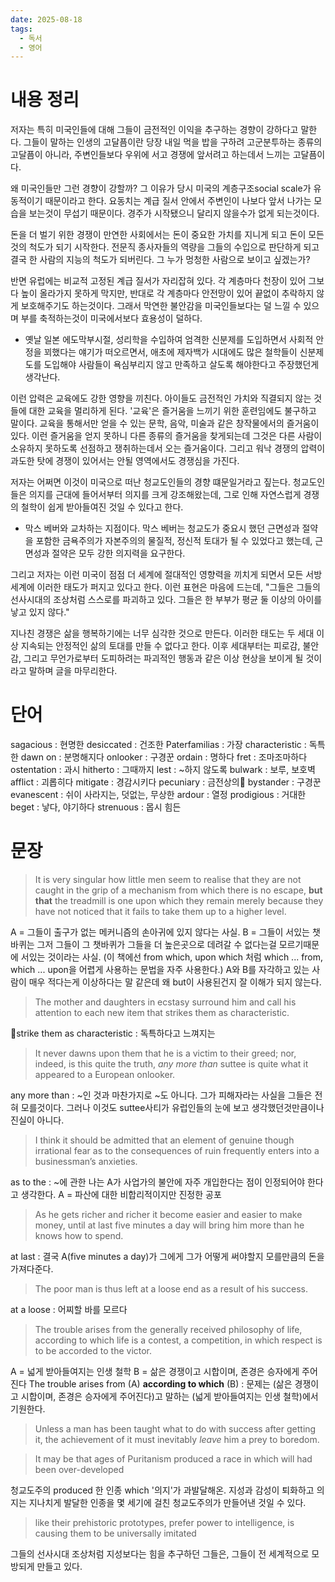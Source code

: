 ```yaml
---
date: 2025-08-18
tags:
  - 독서
  - 영어
---
```

# 내용 정리
저자는 특히 미국인들에 대해 그들이 금전적인 이익을 추구하는 경향이 강하다고 말한다.
그들이 말하는 인생의 고달픔이란 당장 내일 먹을 밥을 구하려 고군분투하는 종류의 고달픔이 아니라,  주변인들보다 우위에 서고 경쟁에 앞서려고 하는데서 느끼는 고달픔이다.

왜 미국인들만 그런 경향이 강할까? 그 이유가 당시 미국의 계층구조social scale가 유동적이기 때문이라고 한다. 요동치는 계급 질서 안에서 주변인이 나보다 앞서 나가는 모습을 보는것이 무섭기 때문이다. 경주가 시작됐으니 달리지 않을수가 없게 되는것이다. 

돈을 더 벌기 위한 경쟁이 만연한 사회에서는 돈이 중요한 가치를 지니게 되고 돈이 모든것의 척도가 되기 시작한다. 전문직 종사자들의 역량을 그들의 수입으로 판단하게 되고 결국 한 사람의 지능의 척도가 되버린다. 그 누가 멍청한 사람으로 보이고 싶겠는가? 

반면 유럽에는 비교적 고정된 계급 질서가 자리잡혀 있다. 각 계층마다 천장이 있어 그보다 높이 올라가지 못하게 막지만, 반대로 각 계층마다 안전망이 있어 끝없이 추락하지 않게 보호해주기도 하는것이다. 그래서 막연한 불안감을 미국인들보다는 덜 느낄 수 있으며 부를 축적하는것이 미국에서보다 효용성이 덜하다.
- 옛날 일본 에도막부시절, 성리학을 수입하여 엄격한 신분제를 도입하면서 사회적 안정을 꾀했다는 얘기가 떠오르면서, 애초에 제자백가 시대에도 많은 철학들이 신분제도를 도입해야 사람들이 욕심부리지 않고 만족하고 살도록 해야한다고 주장했던게 생각난다.

이런 압력은 교육에도 강한 영향을 끼친다. 아이들도 금전적인 가치와 직결되지 않는 것들에 대한 교육을 멀리하게 된다. '교육'은 즐거움을 느끼기 위한 훈련임에도 불구하고 말이다. 교육을 통해서만 얻을 수 있는 문학, 음악, 미술과 같은 창작물에서의 즐거움이 있다. 이런 즐거움을 얻지 못하니 다른 종류의 즐거움을 찾게되는데 그것은 다른 사람이 소유하지 못하도록 선점하고 쟁취하는데서 오는 즐거움이다. 그리고 워낙 경쟁의 압력이 과도한 탓에 경쟁이 있어서는 안될 영역에서도 경쟁심을 가진다. 

저자는 어쩌면 이것이 미국으로 떠난 청교도인들의 경향 떄문일거라고 짚는다. 청교도인들은 의지를 근대에 들어서부터 의지를 크게 강조해왔는데, 그로 인해 자연스럽게 경쟁의 철학이 쉽게 받아들여진 것일 수 있다고 한다.
- 막스 베버와 교차하는 지점이다. 막스 베버는 청교도가 중요시 했던 근면성과 절약을 포함한 금욕주의가 자본주의의 물질적, 정신적 토대가 될 수 있었다고 했는데, 근면성과 절약은 모두 강한 의지력을 요구한다.

그리고 저자는 이런 미국이 점점 더 세계에 절대적인 영향력을 끼치게 되면서 모든 서방세계에 이러한 태도가 퍼지고 있다고 한다. 이런 표현은 마음에 드는데, "그들은 그들의 선사시대의 조상처럼 스스로를 파괴하고 있다. 그들은 한 부부가 평균 둘 이상의 아이를 낳고 있지 않다."

지나친 경쟁은 삶을 행복하기에는 너무 심각한 것으로 만든다. 이러한 태도는 두 세대 이상 지속되는 안정적인 삶의 토대를 만들 수 없다고 한다. 이후 세대부터는 피로감, 불안감, 그리고 무언가로부터 도피하려는 파괴적인 행동과 같은 이상 현상을 보이게 될 것이라고 말하며 글을 마무리한다.

# 단어
sagacious : 현명한
desiccated : 건조한
Paterfamilias : 가장
characteristic : 독특한
dawn on : 분명해지다
onlooker : 구경꾼
ordain : 명하다
fret : 조마조마하다
ostentation : 과시
hitherto : 그때까지
lest : ~하지 않도록
bulwark : 보루, 보호벽
afflict : 괴롭히다
mitigate : 경감시키다
pecuniary : 금전상의
bystander : 구경꾼
evanescent : 쉬이 사라지는, 덧없는, 무상한
ardour : 열정
prodigious : 거대한
beget : 낳다, 야기하다
strenuous : 몹시 힘든
#  문장

> It is very singular how little men seem to realise
that they are not caught in the grip of a mechanism
from which there is no escape, **but that** the
treadmill is one upon which they remain merely
because they have not noticed that it fails to take
them up to a higher level.

A = 그들이 출구가 없는 메커니즘의 손아귀에 있지 않다는 사실.
B = 그들이 서있는 챗바퀴는 그저 그들이 그 챗바퀴가 그들을 더 높은곳으로 데려갈 수 없다는걸 모르기때문에 서있는 것이라는 사실.
(이 책에선 from which, upon which 처럼 which ... from, which ... upon을 어렵게 사용하는 문법을 자주 사용한다.)
A와 B를 자각하고 있는 사람이 매우 적다는게 이상하다는 말 같은데 왜 but이 사용된건지 잘 이해가 되지 않는다.

>The mother and
daughters in ecstasy surround him and call his
attention to each new item that strikes them as
characteristic.

strike them as characteristic : 독특하다고 느껴지는

>It never dawns upon them that he is a victim to their
greed; nor, indeed, is this quite the truth, *any more
than* suttee is quite what it appeared to a European
onlooker.

any more than : ~인 것과 마찬가지로 ~도 아니다.
그가 피해자라는 사실을 그들은 전혀 모를것이다. 그러나 이것도 suttee사티가
유럽인들의 눈에 보고 생각했던것만큼이나 진실이 아니다.


>I think it should be admitted that an element of
genuine though irrational fear as to the
consequences of ruin frequently enters into a
businessman’s anxieties.

as to the : ~에 관한
나는 A가  사업가의 불안에 자주 개입한다는 점이 인정되어야 한다고 생각한다.
A = 파산에 대한 비합리적이지만 진정한 공포

>As he gets richer and richer it become
easier and easier to make money, until at last five
minutes a day will bring him more than he knows
how to spend.

at last : 결국
A(five minutes a day)가 그에게 그가 어떻게 써야할지 모를만큼의 돈을 가져다준다. 

>The poor man is thus left at a loose
end as a result of his success.

at a loose : 어찌할 바를 모르다

>The trouble arises from the
generally received philosophy of life, according to
which life is a contest, a competition, in which
respect is to be accorded to the victor.

A = 넓게 받아들여지는 인생 철학
B = 삶은 경쟁이고 시합이며, 존경은 승자에게 주어진다
The trouble arises from (A) **according to which** (B) : 문제는 (삶은 경쟁이고 시합이며, 존경은 승자에게 주어진다)고 말하는 (넓게 받아들여지는 인생 철학)에서 기원한다.

> Unless a man has been taught
what to do with success after getting it, the
achievement of it must inevitably *leave* him a prey
to boredom.


>It may be that ages of Puritanism produced a race
in which will had been over-developed

청교도주의 produced 한 인종 which '의지'가 과발달해온.
지성과 감성이 퇴화하고 의지는 지나치게 발달한 인종을 몇 세기에 걸친 청교도주의가 만들어낸 것일 수 있다.

>like their prehistoric
prototypes, prefer power to intelligence, is causing
them to be universally imitated

그들의 선사시대 조상처럼 지성보다는 힘을 추구하던 그들은, 그들이 전 세계적으로 모방되게 만들고 있다.
